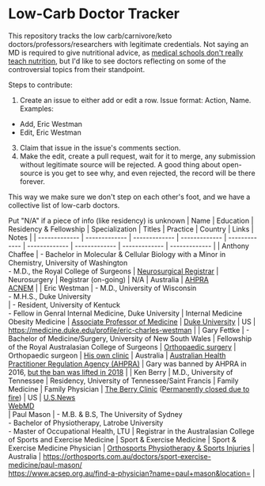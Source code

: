 # Low-Carb Doctor Tracker
This repository tracks the low carb/carnivore/keto doctors/professors/researchers with legitimate credentials. Not saying an MD is required to give nutritional advice, as [medical schools don't really teach nutrition](https://time.com/6282404/nutrition-education-doctors/), but I'd like to see doctors reflecting on some of the controversial topics from their standpoint.

Steps to contribute:
1. Create an issue to either add or edit a row. Issue format: Action, Name. Examples:
  - Add, Eric Westman
  - Edit, Eric Westman
3. Claim that issue in the issue's comments section.
4. Make the edit, create a pull request, wait for it to merge, any submission without legitimate source will be rejected. A good thing about open-source is you get to see why, and even rejected, the record will be there forever.

This way we make sure we don't step on each other's foot, and we have a collective list of low-carb doctors.

Put "N/A" if a piece of info (like residency) is unknown
| Name | Education | Residency & Fellowship | Specialization | Titles | Practice | Country | Links | Notes |
| ------------- | ------------- | ------------- | ------------- | ------------- | ------------- | ------------- | ------------- | ------------- |
| Anthony Chaffee | - Bachelor in Molecular & Cellular Biology with a Minor in Chemistry, University of Washington<br>- M.D., the Royal College of Surgeons | [Neurosurgical Registrar](https://www.acnem.org/dr-anthony-chaffee-nem-practitioner-series/#:~:text=Dr%20Anthony%20Chaffee%2C%20Neurosurgical%20Registrar,for%20athletic%20performance%20and%20health) | Neurosurgery | Registrar (on-going) | N/A | Australia | [AHPRA](https://www.ahpra.gov.au/Registration/Registers-of-Practitioners.aspx#search-results-anchor)<br>[ACNEM](https://www.acnem.org/dr-anthony-chaffee-nem-practitioner-series/#:~:text=Dr%20Anthony%20Chaffee%2C%20Neurosurgical%20Registrar,for%20athletic%20performance%20and%20health) |
| Eric Westman | - M.D., University of Wisconsin<br>- M.H.S., Duke University<br> | - Resident, University of Kentuck<br>- Fellow in Genral Internal Medicine, Duke University | Internal Medicine<br>Obesity Medicine | [Associate Professor of Medicine](https://medicine.duke.edu/profile/eric-charles-westman) | [Duke University](https://medicine.duke.edu/profile/eric-charles-westman) | US | https://medicine.duke.edu/profile/eric-charles-westman |
| Gary Fettke | - Bachelor of Medicine/Surgery, University of New South Wales | Fellowship of the Royal Australasian College of Surgeons | [Orthopaedic surgery](https://www.ahpra.gov.au/Registration/Registers-of-Practitioners.aspx) | Orthopaedic surgeon | [His own clinic](https://maps.app.goo.gl/WWpgETbbQFa13Q6v5) | Australia | [Australian Health Practitioner Regulation Agency (AHPRA)](https://www.ahpra.gov.au/Registration/Registers-of-Practitioners.aspx) | Gary was banned by AHPRA in 2016, [but the ban was lifted in 2018](https://www.rnz.co.nz/national/programmes/saturday/audio/2018802393/dr-gary-fettke-fighting-the-demonisation-of-red-meat) |
| Ken Berry | M.D., University of Tennessee | Residency, University of Tennessee/Saint Francis | Family Medicine | Family Physician | [The Berry Clinic](https://maps.app.goo.gl/9fCwpEB41aguHTTYA) ([Permanently closed due to fire](https://thecamdenchronicle.com/berry-clinic-announces-permanent-closure-fire-investigation-is-released/)) | US | [U.S.News](https://health.usnews.com/doctors/ken-berry-243262#location)<br>[WebMD](https://doctor.webmd.com/doctor/ken-berry-7dfc74f5-26ca-49b0-8746-3454673e529c-overview)<br>
| Paul Mason | - M.B. & B.S, The University of Sydney<br>- Bachelor of Physiotherapy, Latrobe University<br>- Master of Occupational Health, LTU | Registrar in the Australasian College of Sports and Exercise Medicine | Sport & Exercise Medicine | Sport & Exercise Medicine Physician | [Orthosports Physiotherapy & Sports Injuries](https://maps.app.goo.gl/iRddbKuZktdRHibz8) | Australia | https://orthosports.com.au/doctors/sport-exercise-medicine/paul-mason/ <br>https://www.acsep.org.au/find-a-physician?name=paul+mason&location= |
